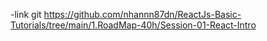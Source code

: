 -link git <https://github.com/nhannn87dn/ReactJs-Basic-Tutorials/tree/main/1.RoadMap-40h/Session-01-React-Intro>